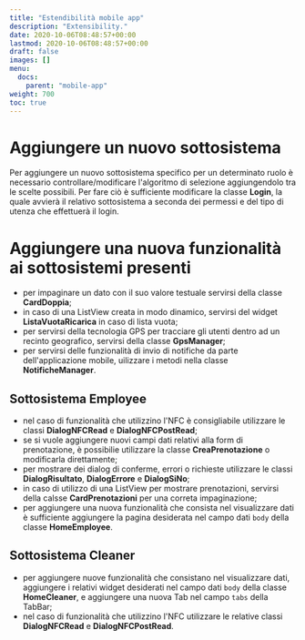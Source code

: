 ```yaml
---
title: "Estendibilità mobile app"
description: "Extensibility."
date: 2020-10-06T08:48:57+00:00
lastmod: 2020-10-06T08:48:57+00:00
draft: false
images: []
menu:
  docs:
    parent: "mobile-app"
weight: 700
toc: true
---
```


# Aggiungere un nuovo sottosistema

Per aggiungere un nuovo sottosistema specifico per un determinato ruolo è necessario controllare/modificare l'algoritmo di selezione aggiungendolo tra le scelte possibili. Per fare ciò è sufficiente modificare la classe **Login**, la quale avvierà il relativo sottosistema a seconda dei permessi e del tipo di utenza che effettuerà il login.

# Aggiungere una nuova funzionalità ai sottosistemi presenti

- per impaginare un dato con il suo valore testuale servirsi della classe **CardDoppia**;
- in caso di una ListView creata in modo dinamico, servirsi del widget **ListaVuotaRicarica** in caso di lista vuota;
- per servirsi della tecnologia GPS per tracciare gli utenti dentro ad un recinto geografico, servirsi della classe **GpsManager**;
- per servirsi delle funzionalità di invio di notifiche da parte dell'applicazione mobile, uilizzare i metodi nella classe **NotificheManager**.

## Sottosistema Employee

- nel caso di funzionalità che utilizzino l'NFC è consigliabile utilizzare le classi **DialogNFCRead** e **DialogNFCPostRead**;
- se si vuole aggiungere nuovi campi dati relativi alla form di prenotazione, è possibilie utilizzare la classe **CreaPrenotazione** o modificarla direttamente;
- per mostrare dei dialog di conferme, errori o richieste utilizzare le classi **DialogRisultato**, **DialogErrore** e **DialogSiNo**;
- in caso di utilizzo di una ListView per mostrare prenotazioni, servirsi della calsse **CardPrenotazioni** per una correta impaginazione;
- per aggiungere una nuova funzionalità che consista nel visualizzare dati è sufficiente aggiungere la pagina desiderata nel campo dati `body` della classe **HomeEmployee**.

## Sottosistema Cleaner

- per aggiungere nuove funzionalità che consistano nel visualizzare dati, aggiungere i relativi widget desiderati nel campo dati `body` della classe **HomeCleaner**, e aggiungere una nuova Tab nel campo `tabs` della TabBar;
- nel caso di funzionalità che utilizzino l'NFC utilizzare le relative classi **DialogNFCRead** e **DialogNFCPostRead**.